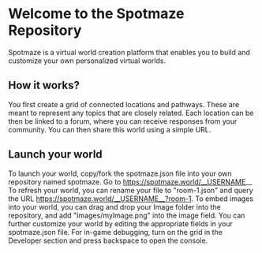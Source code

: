 # Welcome to the Spotmaze Repository
Spotmaze is a virtual world creation platform that enables you to build and customize your own personalized virtual worlds.

## How it works?
You first create a grid of connected locations and pathways. These are meant to represent any topics that are closely related. Each location can be then be linked to a forum, where you can receive responses from your community. You can then share this world using a simple URL.

## Launch your world
To launch your world, copy/fork the spotmaze.json file into your own repository named spotmaze. Go to https://spotmaze.world/__USERNAME__
To refresh your world, you can rename your file to "room-1.json" and query the URL https://spotmaze.world/__USERNAME__?room-1. To embed images into your world, you can drag and drop your Image folder into the repository, and add "Images/myImage.png" into the image field. You can further customize your world by editing the appropriate fields in your spotmaze.json file. For in-game debugging, turn on the grid in the Developer section and press backspace to open the console.

<!--
**spotmaze/spotmaze** is a ✨ _special_ ✨ repository because its `README.md` (this file) appears on your GitHub profile.

Here are some ideas to get you started:

- 🔭 I’m currently working on ...
- 🌱 I’m currently learning ...
- 👯 I’m looking to collaborate on ...
- 🤔 I’m looking for help with ...
- 💬 Ask me about ...
- 📫 How to reach me: ...
- 😄 Pronouns: ...
- ⚡ Fun fact: ...
-->
